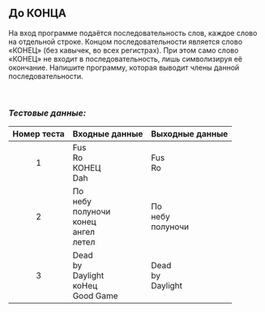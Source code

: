 ## До КОНЦА

На вход программе подаётся последовательность слов, каждое слово на отдельной строке. Концом последовательности является слово «КОНЕЦ» (без кавычек, во всех регистрах). При этом само слово «КОНЕЦ» не входит в последовательность, лишь символизируя её окончание. Напишите программу, которая выводит члены данной последовательности.

<br>

### *Тестовые данные:*

| Номер теста | Входные данные                                    | Выходные данные        |
|:-----------:|---------------------------------------------------|------------------------|
|      1      | Fus<br>Ro<br>КОНЕЦ<br>Dah                         | Fus<br>Ro              |
|      2      | По<br>небу<br>полуночи<br>конец<br>ангел<br>летел | По<br>небу<br>полуночи |
|      3      | Dead<br>by<br>Daylight<br>коНец<br>Good Game      | Dead<br>by<br>Daylight |
